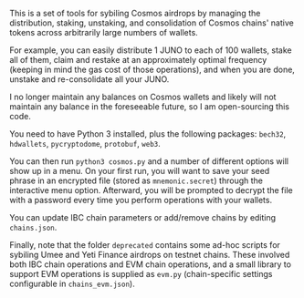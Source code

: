 This is a set of tools for sybiling Cosmos airdrops by managing the distribution, staking, unstaking, and consolidation of Cosmos chains' native tokens across arbitrarily large numbers of wallets.

For example, you can easily distribute 1 JUNO to each of 100 wallets, stake all of them, claim and restake at an approximately optimal frequency (keeping in mind the gas cost of those operations), and when you are done, unstake and re-consolidate all your JUNO.

I no longer maintain any balances on Cosmos wallets and likely will not maintain any balance in the foreseeable future, so I am open-sourcing this code.

You need to have Python 3 installed, plus the following packages: `bech32`, `hdwallets`, `pycryptodome`, `protobuf`, `web3`.

You can then run `python3 cosmos.py` and a number of different options will show up in a menu. On your first run, you will want to save your seed phrase in an encrypted file (stored as `mnemonic.secret`) through the interactive menu option. Afterward, you will be prompted to decrypt the file with a password every time you perform operations with your wallets.

You can update IBC chain parameters or add/remove chains by editing `chains.json`.

Finally, note that the folder `deprecated` contains some ad-hoc scripts for sybiling Umee and Yeti Finance airdrops on testnet chains. These involved both IBC chain operations and EVM chain operations, and a small library to support EVM operations is supplied as `evm.py` (chain-specific settings configurable in `chains_evm.json`).
